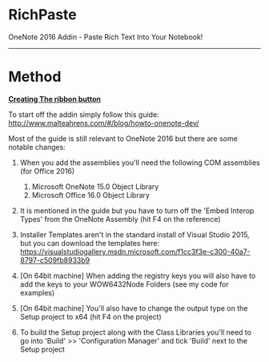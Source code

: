 # RichPaste
OneNote 2016 Addin - Paste Rich Text Into Your Notebook!
________________________________________________________________________

# Method

<b><u>Creating The ribbon button</u></b>

To start off the addin simply follow this guide: http://www.malteahrens.com/#/blog/howto-onenote-dev/

Most of the guide is still relevant to OneNote 2016 but there are some notable changes:

1) When you add the assemblies you'll need the following COM assemblies (for Office 2016)

    1) Microsoft OneNote 15.0 Object Library
    2) Microsoft Office 16.0 Object Library

2) It is mentioned in the guide but you have to turn off the 'Embed Interop Types' from the OneNote Assembly (hit F4 on the reference)

3) Installer Templates aren't in the standard install of Visual Studio 2015, but you can download the templates here: https://visualstudiogallery.msdn.microsoft.com/f1cc3f3e-c300-40a7-8797-c509fb8933b9

4) [On 64bit machine] When adding the registry keys you will also have to add the keys to your WOW6432Node Folders (see my code for examples)

5) [On 64bit machine] You'll also have to change the output type on the Setup project to x64 (hit F4 on the project)

6) To build the Setup project along with the Class Libraries you'll need to go into 'Build' >> 'Configuration Manager' and tick 'Build' next to the Setup project

